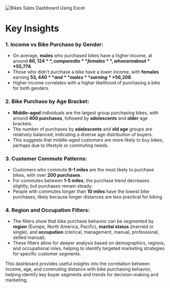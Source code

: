 ![Bikes Sales Dashboard Using Excel](https://github.com/user-attachments/assets/27cc510c-c458-45e5-a540-a292e2b5749e)

#               Key Insights             #

 ### 1. Income vs Bike Purchase by Gender:
- On average, **males** who purchased bikes have a higher income, at around **$60,124**, compared to **females**, who earn about **$55,774**.
- Those who didn’t purchase a bike have a lower income, with **females** earning **$53,440** and **males** earning **$56,208**.
- Higher income correlates with a higher likelihood of purchasing a bike for both genders.

### 2. Bike Purchase by Age Bracket:
- **Middle-aged** individuals are the largest group purchasing bikes, with around **400 purchases**, followed by **adolescents** and **older** age brackets.
- The number of purchases by **adolescents** and **old age** groups are relatively balanced, indicating a diverse age distribution of buyers.
- This suggests that middle-aged customers are more likely to buy bikes, perhaps due to lifestyle or commuting needs.

### 3. Customer Commute Patterns:
- Customers who commute **0-1 miles** are the most likely to purchase bikes, with over **200 purchases**.
- For commutes between **1-5 miles**, the purchase trend decreases slightly, but purchases remain steady.
- People with commutes longer than **10 miles** have the lowest bike purchases, likely because longer distances are less practical for biking.

### 4. Region and Occupation Filters:
- The filters show that bike purchase behavior can be segmented by **region** (Europe, North America, Pacific), **marital status** (married or single), and **occupation** (clerical, management, manual, professional, skilled manual).
- These filters allow for deeper analysis based on demographics, regions, and occupational roles, helping to identify targeted marketing strategies for specific customer segments.

This dashboard provides useful insights into the correlation between income, age, and commuting distance with bike purchasing behavior, helping identify key buyer segments and trends for decision-making and marketing.

